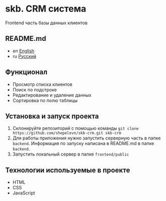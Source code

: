 # skb. CRM система

Frontend часть базы данных клиентов

## README.md

* en [English](../README.md)
* ru [Русский](README.ru.md)

## Функционал

* Просмотр списка клиентов
* Поиск по подстроке
* Редактирование и удаление данных
* Сортировка по полю таблицы

## Установка и запуск проекта

1. Склонируйте репозиторий с помощью команды
   `git clone https://github.com/shepelevn/skb-crm.git skb-crm`
2. Для работы приложения нужно запустить серверную часть в папке `backend`.
   Информация по запуску написана в README.md в папке `backend`.
3. Запустить локальный сервер в папке `frontend/public`

## Технологии используемые в проекте

* HTML
* CSS
* JavaScript
